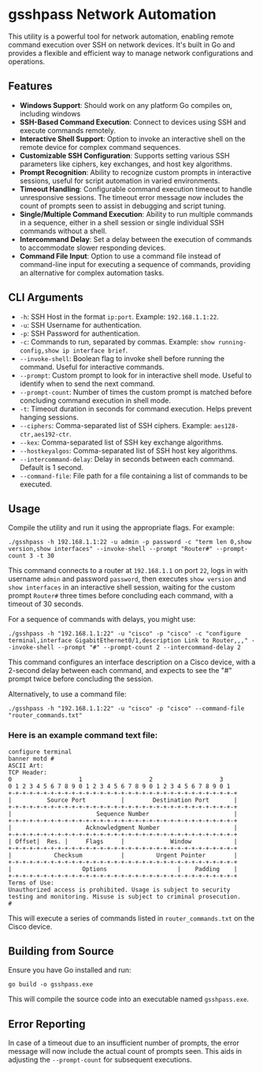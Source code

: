 # gsshpass Network Automation

This utility is a powerful tool for network automation, enabling remote command execution over SSH on network devices. It's built in Go and provides a flexible and efficient way to manage network configurations and operations.

## Features

- **Windows Support**: Should work on any platform Go compiles on, including windows
- **SSH-Based Command Execution**: Connect to devices using SSH and execute commands remotely.
- **Interactive Shell Support**: Option to invoke an interactive shell on the remote device for complex command sequences.
- **Customizable SSH Configuration**: Supports setting various SSH parameters like ciphers, key exchanges, and host key algorithms.
- **Prompt Recognition**: Ability to recognize custom prompts in interactive sessions, useful for script automation in varied environments.
- **Timeout Handling**: Configurable command execution timeout to handle unresponsive sessions. The timeout error message now includes the count of prompts seen to assist in debugging and script tuning.
- **Single/Multiple Command Execution**: Ability to run multiple commands in a sequence, either in a shell session or single individual SSH commands without a shell.
- **Intercommand Delay**: Set a delay between the execution of commands to accommodate slower responding devices.
- **Command File Input**: Option to use a command file instead of command-line input for executing a sequence of commands, providing an alternative for complex automation tasks.

## CLI Arguments

- `-h`: SSH Host in the format `ip:port`. Example: `192.168.1.1:22`.
- `-u`: SSH Username for authentication.
- `-p`: SSH Password for authentication.
- `-c`: Commands to run, separated by commas. Example: `show running-config,show ip interface brief`.
- `--invoke-shell`: Boolean flag to invoke shell before running the command. Useful for interactive commands.
- `--prompt`: Custom prompt to look for in interactive shell mode. Useful to identify when to send the next command.
- `--prompt-count`: Number of times the custom prompt is matched before concluding command execution in shell mode.
- `-t`: Timeout duration in seconds for command execution. Helps prevent hanging sessions.
- `--ciphers`: Comma-separated list of SSH ciphers. Example: `aes128-ctr,aes192-ctr`.
- `--kex`: Comma-separated list of SSH key exchange algorithms.
- `--hostkeyalgos`: Comma-separated list of SSH host key algorithms.
- `--intercommand-delay`: Delay in seconds between each command. Default is 1 second.
- `--command-file`: File path for a file containing a list of commands to be executed.

## Usage

Compile the utility and run it using the appropriate flags. For example:

```shell
./gsshpass -h 192.168.1.1:22 -u admin -p password -c "term len 0,show version,show interfaces" --invoke-shell --prompt "Router#" --prompt-count 3 -t 30
```

This command connects to a router at `192.168.1.1` on port `22`, logs in with username `admin` and password `password`, then executes `show version` and `show interfaces` in an interactive shell session, waiting for the custom prompt `Router#` three times before concluding each command, with a timeout of 30 seconds.

For a sequence of commands with delays, you might use:

```shell
./gsshpass -h "192.168.1.1:22" -u "cisco" -p "cisco" -c "configure terminal,interface GigabitEthernet0/1,description Link to Router,,," --invoke-shell --prompt "#" --prompt-count 2 --intercommand-delay 2
```

This command configures an interface description on a Cisco device, with a 2-second delay between each command, and expects to see the "#" prompt twice before concluding the session.

Alternatively, to use a command file:

```shell
./gsshpass -h "192.168.1.1:22" -u "cisco" -p "cisco" --command-file "router_commands.txt"
```

###     Here is an example command text file:

``` 
configure terminal
banner motd #
ASCII Art:
TCP Header:
0                   1                   2                   3
0 1 2 3 4 5 6 7 8 9 0 1 2 3 4 5 6 7 8 9 0 1 2 3 4 5 6 7 8 9 0 1
+-+-+-+-+-+-+-+-+-+-+-+-+-+-+-+-+-+-+-+-+-+-+-+-+-+-+-+-+-+-+-+-+
|          Source Port          |        Destination Port       |
+-+-+-+-+-+-+-+-+-+-+-+-+-+-+-+-+-+-+-+-+-+-+-+-+-+-+-+-+-+-+-+-+
|                        Sequence Number                        |
+-+-+-+-+-+-+-+-+-+-+-+-+-+-+-+-+-+-+-+-+-+-+-+-+-+-+-+-+-+-+-+-+
|                     Acknowledgment Number                     |
+-+-+-+-+-+-+-+-+-+-+-+-+-+-+-+-+-+-+-+-+-+-+-+-+-+-+-+-+-+-+-+-+
| Offset|  Res. |     Flags     |             Window            |
+-+-+-+-+-+-+-+-+-+-+-+-+-+-+-+-+-+-+-+-+-+-+-+-+-+-+-+-+-+-+-+-+
|            Checksum           |         Urgent Pointer        |
+-+-+-+-+-+-+-+-+-+-+-+-+-+-+-+-+-+-+-+-+-+-+-+-+-+-+-+-+-+-+-+-+
|                    Options                    |    Padding    |
+-+-+-+-+-+-+-+-+-+-+-+-+-+-+-+-+-+-+-+-+-+-+-+-+-+-+-+-+-+-+-+-+
Terms of Use:
Unauthorized access is prohibited. Usage is subject to security testing and monitoring. Misuse is subject to criminal prosecution.
#
```
This will execute a series of commands listed in `router_commands.txt` on the Cisco device.

## Building from Source

Ensure you have Go installed and run:

```shell
go build -o gsshpass.exe
```

This will compile the source code into an executable named `gsshpass.exe`.

## Error Reporting

In case of a timeout due to an insufficient number of prompts, the error message will now include the actual count of prompts seen. This aids in adjusting the `--prompt-count` for subsequent executions.


